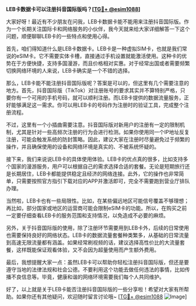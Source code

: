 **LEB卡数据卡可以注册抖音国际版吗？[[TG💪+ @esim1088](https://t.me/s/esim1088)]**

大家好呀！最近有不少朋友在问我，LEB卡数据卡能不能用来注册抖音国际版。作为一个长期关注国际卡和网络服务的小伙伴，我今天就来给大家详细解答一下这个问题，顺便聊聊LEB卡的一些特点和使用心得。

首先，咱们得知道什么是LEB卡数据卡。LEB卡是一种虚拟SIM卡，也就是我们常说的eSIM卡。它不需要实体卡槽，直接通过手机设置就能激活使用。这种卡的优势在于方便快捷，支持多国漫游，而且价格相对实惠。对于经常出国或者需要频繁切换网络环境的人来说，LEB卡确实是一个不错的选择。

那么，LEB卡能不能注册抖音国际版呢？答案是可以的，但这里有几个需要注意的地方。首先，抖音国际版（TikTok）对注册账号的要求其实并不算特别严格，只要你有一个可用的手机号码，就可以顺利注册。而LEB卡提供的数据流量服务，正好能够满足这一需求。你可以用LEB卡的号码作为注册时的验证工具，完成整个注册流程。

不过，这里有一个小插曲需要注意。抖音国际版对新用户的注册有一定的限制机制，尤其是针对一些高频次注册的行为会进行检测。如果你使用同一个IP地址反复注册，可能会触发系统的防封策略。因此，建议大家在注册时尽量避免过于频繁的操作，并且确保使用的设备和网络环境是真实的、不被系统怀疑的。

接下来，我们来说说LEB卡的具体使用体验。LEB卡的优点真的很多，比如支持多个国家的漫游服务，用户可以根据自己的需求选择合适的套餐。无论是短期旅行还是长期居住，LEB卡都能提供稳定且经济的网络连接。此外，它的操作也非常简单，只需要按照官方指引下载对应的APP并激活即可，完全不需要跑到营业厅排队办理。

当然啦，LEB卡也有一些局限性。比如，在某些偏远地区可能信号覆盖不够理想；再比如，部分国家或地区的运营商可能会限制eSIM卡的功能。所以，在购买之前一定要仔细查看LEB卡的服务范围和支持情况，以免造成不必要的麻烦。

另外，关于抖音国际版的使用，除了注册环节需要用到LEB卡外，后续的日常使用也需要保持良好的网络状态。LEB卡的数据流量套餐种类繁多，从基础的日常流量到高速无限流量都有涵盖。如果经常刷视频的话，建议选择高性价比的大流量套餐，这样既能保证观看体验，又不会因为超量使用而产生额外费用。

最后，我想提醒大家一点：虽然LEB卡可以帮助你轻松注册抖音国际版，但还是要遵守当地的法律法规和社会公德。不要利用这个功能去做任何违法的事情，比如传播不良信息等。毕竟，健康和谐的网络环境需要我们每个人共同维护。

好了，以上就是关于LEB卡能否注册抖音国际版的一些分享啦！希望对大家有所帮助。如果你还有其他疑问，欢迎随时留言讨论哦~ [[TG💪+ @esim1088](https://t.me/s/esim1088) ![Image](https://i.postimg.cc/4NQfJmqS/Snipaste-2025-05-13-00-14-12.png)]